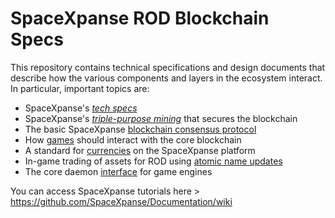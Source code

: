 # SpaceXpanse ROD Blockchain Specs 

This repository contains technical specifications and design documents that
describe how the various components and layers in the ecosystem interact.
In particular, important topics are:

* SpaceXpanse's [*tech specs*](specs.md)
* SpaceXpanse's [*triple-purpose mining*](mining.md) that secures the blockchain
* The basic SpaceXpanse [blockchain consensus protocol](blockchain.md)
* How [games](games.md) should interact with the core blockchain
* A standard for [currencies](currencies.md) on the SpaceXpanse platform
* In-game trading of assets for ROD using [atomic name updates](trading.md)
* The core daemon [interface](interface.md) for game engines

You can access SpaceXpanse tutorials here > https://github.com/SpaceXpanse/Documentation/wiki
   
